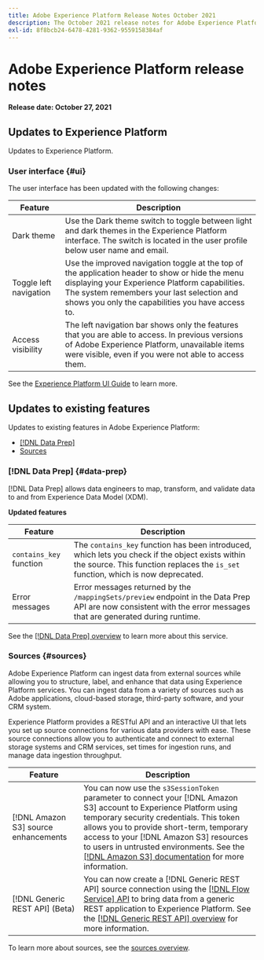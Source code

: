 ```yaml
---
title: Adobe Experience Platform Release Notes October 2021
description: The October 2021 release notes for Adobe Experience Platform.
exl-id: 8f8bcb24-6478-4281-9362-9559158384af
---
```

# Adobe Experience Platform release notes 

**Release date: October 27, 2021**

## Updates to Experience Platform

Updates to Experience Platform.

### User interface {#ui}

The user interface has been updated with the following changes:

| Feature | Description |
| --- | --- |
| Dark theme | Use the Dark theme switch to toggle between light and dark themes in the Experience Platform interface. The switch is located in the user profile below user name and email. |
| Toggle left navigation | Use the improved navigation toggle at the top of the application header to show or hide the menu displaying your Experience Platform capabilities. The system remembers your last selection and shows you only the capabilities you have access to. |
| Access visibility | The left navigation bar shows only the features that you are able to access. In previous versions of Adobe Experience Platform, unavailable items were visible, even if you were not able to access them. |

See the [Experience Platform UI Guide](../../landing/ui-guide.md) to learn more.

## Updates to existing features

Updates to existing features in Adobe Experience Platform:

- [[!DNL Data Prep]](#data-prep)
- [Sources](#sources)

### [!DNL Data Prep] {#data-prep}

[!DNL Data Prep] allows data engineers to map, transform, and validate data to and from Experience Data Model (XDM).

**Updated features**

| Feature | Description |
| --- | --- |
| `contains_key` function | The `contains_key` function has been introduced, which lets you check if the object exists within the source. This function replaces the `is_set` function, which is now deprecated. |
| Error messages | Error messages returned by the `/mappingSets/preview` endpoint in the Data Prep API are now consistent with the error messages that are generated during runtime. |

See the [[!DNL Data Prep] overview](../../data-prep/home.md) to learn more about this service.

### Sources {#sources}

Adobe Experience Platform can ingest data from external sources while allowing you to structure, label, and enhance that data using Experience Platform services. You can ingest data from a variety of sources such as Adobe applications, cloud-based storage, third-party software, and your CRM system.

Experience Platform provides a RESTful API and an interactive UI that lets you set up source connections for various data providers with ease. These source connections allow you to authenticate and connect to external storage systems and CRM services, set times for ingestion runs, and manage data ingestion throughput.

| Feature | Description |
| --- | --- |
| [!DNL Amazon S3] source enhancements | You can now use the `s3SessionToken` parameter to connect your [!DNL Amazon S3] account to Experience Platform using temporary security credentials. This token allows you to provide short-term, temporary access to your [!DNL Amazon S3] resources to users in untrusted environments. See the [[!DNL Amazon S3] documentation](../../sources/connectors/cloud-storage/s3.md#prerequisites) for more information. |
| [!DNL Generic REST API] (Beta) | You can now create a [!DNL Generic REST API] source connection using the [[!DNL Flow Service] API](../../sources/tutorials/api/create/protocols/generic-rest.md) to bring data from a generic REST application to Experience Platform. See the [[!DNL Generic REST API] overview](../../sources/connectors/protocols/generic-rest.md) for more information. |

To learn more about sources, see the [sources overview](../../sources/home.md).
